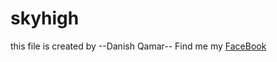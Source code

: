 # skyhigh
this file is created by --Danish Qamar--
Find me my [FaceBook](https://www.facebook.com/danish.qamar.56)
